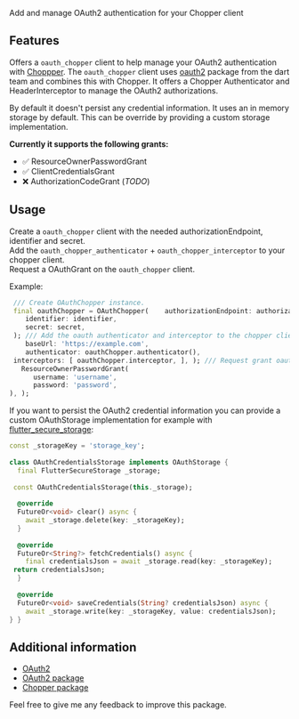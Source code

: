 

<!--     
This README describes the package. If you publish this package to pub.dev,    
this README's contents appear on the landing page for your package.    
    
For information about how to write a good package README, see the guide for    
[writing package pages](https://dart.dev/guides/libraries/writing-package-pages).     
    
For general information about developing packages, see the Dart guide for    
[creating packages](https://dart.dev/guides/libraries/create-library-packages)    
and the Flutter guide for    
[developing packages and plugins](https://flutter.dev/developing-packages).     
-->    

Add and manage OAuth2 authentication for your Chopper client

## Features

Offers a `oauth_chopper` client to help manage your OAuth2 authentication with [Choppper](https://pub.dev/packages/chopper). The `oauth_chopper` client uses [oauth2](https://pub.dev/packages/oauth2) package from the dart team and combines this with Chopper. It offers a Chopper Authenticator and HeaderInterceptor to manage the OAuth2 authorizations.

By default it doesn't persist any credential information. It uses an in memory storage by default. This can be override by providing a custom storage implementation.

**Currently it supports the following grants:**
- ✅ ResourceOwnerPasswordGrant
- ✅ ClientCredentialsGrant
- ❌ AuthorizationCodeGrant (*TODO*)

## Usage

Create a `oauth_chopper` client with the needed authorizationEndpoint, identifier and secret.  
Add the `oauth_chopper_authenticator` + `oauth_chopper_interceptor` to your chopper client.  
Request a OAuthGrant on the `oauth_chopper` client.

Example:

```dart    
 /// Create OAuthChopper instance.  
 final oauthChopper = OAuthChopper(    authorizationEndpoint: authorizationEndpoint,   
    identifier: identifier,   
    secret: secret,  
 ); /// Add the oauth authenticator and interceptor to the chopper client. final chopperClient = ChopperClient(    
    baseUrl: 'https://example.com',   
    authenticator: oauthChopper.authenticator(),  
 interceptors: [ oauthChopper.interceptor, ], ); /// Request grant oauthChopper.requestGrant(    
   ResourceOwnerPasswordGrant(    
      username: 'username',    
      password: 'password',    
), ); 
```   

If you want to persist the OAuth2 credential information you can provide a custom OAuthStorage implementation for example with [flutter_secure_storage](https://pub.dev/packages/flutter_secure_storage):

```dart  
const _storageKey = 'storage_key';  
  
class OAuthCredentialsStorage implements OAuthStorage {    
  final FlutterSecureStorage _storage;    
    
 const OAuthCredentialsStorage(this._storage);    
    
  @override    
  FutureOr<void> clear() async {    
    await _storage.delete(key: _storageKey);    
  }    
    
  @override    
  FutureOr<String?> fetchCredentials() async {    
    final credentialsJson = await _storage.read(key: _storageKey);    
 return credentialsJson;    
  }    
    
  @override    
  FutureOr<void> saveCredentials(String? credentialsJson) async {    
    await _storage.write(key: _storageKey, value: credentialsJson);    
} }  
```  

## Additional information

- [OAuth2](https://oauth.net/2/)
- [OAuth2 package](https://pub.dev/packages/oauth2)
- [Chopper package](https://pub.dev/packages/chopper)

Feel free to give me any feedback to improve this package.